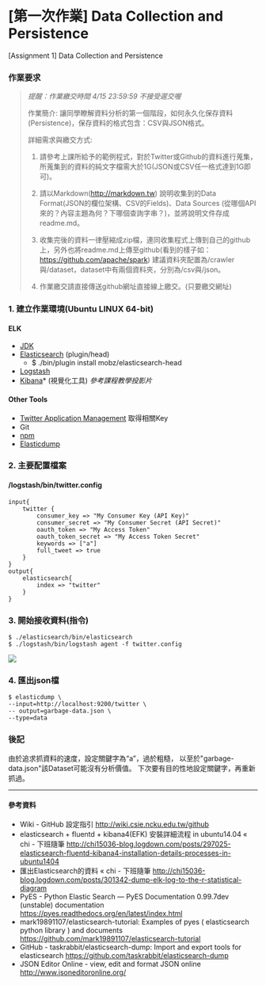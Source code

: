 [第一次作業] Data Collection and Persistence
===
[Assignment 1] Data Collection and Persistence


### 作業要求
>*提醒：作業繳交時間 4/15 23:59:59 不接受遲交喔*
>
>作業簡介: 讓同學瞭解資料分析的第一個階段，如何永久化保存資料(Persistence)，保存資料的格式包含：CSV與JSON格式。
>
>詳細需求與繳交方式: 
>
>1. 請參考上課所給予的範例程式，對於Twitter或Github的資料進行蒐集，所蒐集到的資料的純文字檔需大於1G(JSON或CSV任一格式達到1G即可)。
>
>2. 請以Markdown(http://markdown.tw) 說明收集到的Data Format(JSON的欄位架構、CSV的Fields)、Data Sources (從哪個API來的？內容主題為何？下哪個查詢字串？)，並將說明文件存成readme.md。
>
>3. 收集完後的資料一律壓縮成zip檔，連同收集程式上傳到自己的github上，另外也將readme.md上傳至github(看到的樣子如：https://github.com/apache/spark) 建議資料夾配置為/crawler與/dataset，dataset中有兩個資料夾，分別為/csv與/json。
>
>4. 作業繳交請直接傳送github網址直接線上繳交。(只要繳交網址)

### 1. 建立作業環境(Ubuntu LINUX 64-bit)
#### ELK
+ [JDK](http://www.oracle.com/technetwork/java/javase/downloads/jdk8-downloads-2133151.html)
+ [Elasticsearch](https://www.elastic.co/downloads/elasticsearch) (plugin/head)
	+ $ ./bin/plugin install mobz/elasticsearch-head 
+ [Logstash](https://www.elastic.co/downloads/logstash)
+ [Kibana](https://www.elastic.co/downloads/kibana)* (視覺化工具)
*參考課程教學投影片*

#### Other Tools
+ [Twitter Application Management](https://apps.twitter.com/) 取得相關Key
+ Git
+ [npm](https://github.com/npm/npm)
+ [Elasticdump](https://github.com/taskrabbit/elasticsearch-dump/)

### 2. 主要配置檔案
#### /logstash/bin/twitter.config
```shell=
input{
	twitter {
	    consumer_key => "My Consumer Key (API Key)"
	    consumer_secret => "My Consumer Secret (API Secret)"
	    oauth_token => "My Access Token"
	    oauth_token_secret => "My Access Token Secret"
	    keywords => ["a"]
	    full_tweet => true
	}
}
output{
	elasticsearch{
	    index => "twitter"
	}
}

```
### 3. 開始接收資料(指令)
```shell
$ ./elasticsearch/bin/elasticsearch
$ ./logstash/bin/logstash agent -f twitter.config
```
![](http://i.imgur.com/HdVD16y.png)

### 4. 匯出json檔
```shell
$ elasticdump \
--input=http://localhost:9200/twitter \
-- output=garbage-data.json \
--type=data
```

### 後記
由於追求抓資料的速度，設定關鍵字為“a”，過於粗糙，
以至於"garbage-data.json"該Dataset可能沒有分析價值。
下次要有目的性地設定關鍵字，再重新抓過。


--------------

#### 參考資料
+ Wiki - GitHub 設定指引 http://wiki.csie.ncku.edu.tw/github
+ elasticsearch + fluentd + kibana4(EFK) 安裝詳細流程 in ubuntu14.04 « chi - 下班隨筆
http://chi15036-blog.logdown.com/posts/297025-elasticsearch-fluentd-kibana4-installation-details-processes-in-ubuntu1404
+ 匯出Elasticsearch的資料 « chi - 下班隨筆
http://chi15036-blog.logdown.com/posts/301342-dump-elk-log-to-the-r-statistical-diagram
+ PyES - Python Elastic Search — PyES Documentation 0.99.7dev (unstable) documentation
https://pyes.readthedocs.org/en/latest/index.html
+ mark19891107/elasticsearch-tutorial: Examples of pyes ( elasticsearch python library ) and documents
https://github.com/mark19891107/elasticsearch-tutorial
+ GitHub - taskrabbit/elasticsearch-dump: Import and export tools for elasticsearch
https://github.com/taskrabbit/elasticsearch-dump
+ JSON Editor Online - view, edit and format JSON online
http://www.jsoneditoronline.org/
